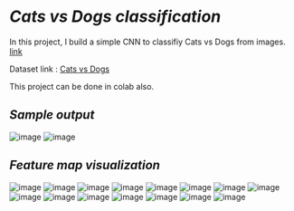 # *Cats vs Dogs classification*

In this project, I build a simple CNN to classifiy Cats vs Dogs from images. [link](https://github.com/whoafridi/ML-practice/blob/master/Cats_vs_dogs%20Classification/cats_dogs.ipynb)

Dataset link : [Cats vs Dogs](https://github.com/laxmimerit/dog-cat-full-dataset)

This project can be done in colab also. 

## *Sample output*

![image](https://user-images.githubusercontent.com/35966401/93026035-c30ebd00-f624-11ea-8881-08978ff65cee.png)
![image](https://user-images.githubusercontent.com/35966401/93026054-f2bdc500-f624-11ea-8ebe-6e72a01bbad9.png)

## *Feature map visualization*


![image](https://user-images.githubusercontent.com/35966401/94986981-f211b200-0584-11eb-9338-ba744379aa83.png)
![image](https://user-images.githubusercontent.com/35966401/94986986-fd64dd80-0584-11eb-9ddb-dfbca8e700a8.png)
![image](https://user-images.githubusercontent.com/35966401/94986992-05bd1880-0585-11eb-98c3-255bc2ac5848.png)
![image](https://user-images.githubusercontent.com/35966401/94986993-0b1a6300-0585-11eb-9582-dae195024253.png)
![image](https://user-images.githubusercontent.com/35966401/94986998-12417100-0585-11eb-82e2-4f987dc23efa.png)
![image](https://user-images.githubusercontent.com/35966401/94987007-1a011580-0585-11eb-9410-0d24ae99ffe7.png)
![image](https://user-images.githubusercontent.com/35966401/94987016-28e7c800-0585-11eb-8849-5bbcac1b5191.png)
![image](https://user-images.githubusercontent.com/35966401/94987030-369d4d80-0585-11eb-91ce-f44badce84a5.png)
![image](https://user-images.githubusercontent.com/35966401/94987052-4e74d180-0585-11eb-8b9a-db5393335cee.png)
![image](https://user-images.githubusercontent.com/35966401/94987054-53d21c00-0585-11eb-98a4-8d8d06ad9db7.png)
![image](https://user-images.githubusercontent.com/35966401/94987062-5896d000-0585-11eb-90f6-46181c5604cc.png)
![image](https://user-images.githubusercontent.com/35966401/94987068-5df41a80-0585-11eb-8982-c0e44fc9df85.png)
![image](https://user-images.githubusercontent.com/35966401/94987084-6c423680-0585-11eb-9f3c-c04f9a6d5708.png)
![image](https://user-images.githubusercontent.com/35966401/94987088-72d0ae00-0585-11eb-8eac-384170eeacc3.png)
![image](https://user-images.githubusercontent.com/35966401/94987093-77956200-0585-11eb-96fd-614e63aa229f.png)

